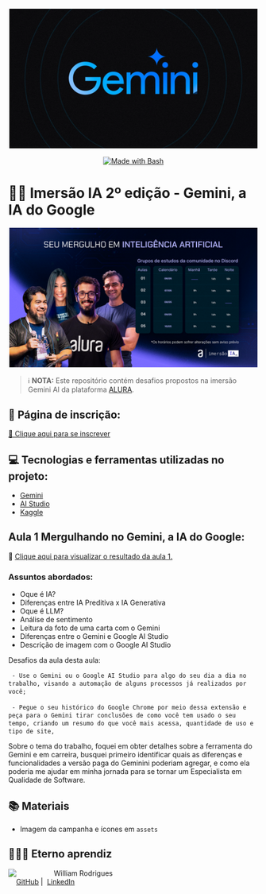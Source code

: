 <p align="center">
    <img width="500" src="./assets/gemini.png">
</p>
<p align="center">
   <a href="https://www.gnu.org/software/bash/" title="Go to Bash homepage"><img src="https://img.shields.io/badge/Prompt-Project-blue?logo=gnu-bash&amp;logoColor=white" alt="Made with Bash"></a>
</p>

# 👨‍💻 Imersão IA 2º edição - Gemini, a IA do Google

<p align="center"><img src="./assets/cover.png" width="500"/></p>

 > ℹ️ **NOTA:** Este repositório contém desafios propostos na imersão Gemini AI da plataforma [ALURA](https://cursos.alura.com.br/imersao).

## 📖 Página de inscrição:

<a href="https://www.alura.com.br/imersao-ia-google-gemini"> 📕 Clique aqui para se inscrever</a>

## 💻 Tecnologias e ferramentas utilizadas no projeto:

- [Gemini](https://gemini.google.com/app) 
- [AI Studio](https://aistudio.google.com)
- [Kaggle](https://www.kaggle.com/)

## Aula 1 Mergulhando no Gemini, a IA do Google:

🚨 [Clique aqui para visualizar o resultado da aula 1.](https://github.com/William-Rodrigues/Gemini-AI-Alura/tree/main/Aula%201%20Mergulhando%20no%20Gemini%2C%20a%20IA%20do%20Google) 

### Assuntos abordados:
- Oque é IA?
- Diferenças entre IA Preditiva x IA Generativa
- Oque é LLM?
- Análise de sentimento
- Leitura da foto de uma carta com o Gemini
- Diferenças entre o Gemini e Google AI Studio
- Descrição de imagem com o Google AI Studio

Desafios da aula desta aula:

     - Use o Gemini ou o Google AI Studio para algo do seu dia a dia no trabalho, visando a automação de alguns processos já realizados por você;

     - Pegue o seu histórico do Google Chrome por meio dessa extensão e peça para o Gemini tirar conclusões de como você tem usado o seu tempo, criando um resumo do que você mais acessa, quantidade de uso e tipo de site,

Sobre o tema do trabalho, foquei em obter detalhes sobre a ferramenta do Gemini e em carreira, busquei primeiro identificar quais as diferenças e funcionalidades a versão paga do Geminini poderiam agregar, e como ela poderia me ajudar em minha jornada para se tornar um Especialista em Qualidade de Software.

## 📚 Materiais

- Imagem da campanha e ícones em `assets`

## 🧙🏾‍♂️ Eterno aprendiz

<p>
    <img 
      align=left 
      margin=10 
      width=80 
      src="https://avatars.githubusercontent.com/u/58056539?s=400&u=4219cf59c8636f4d32617242e6b524a4c0d49e46&v=4"
    />
    <p>&nbsp&nbsp&nbspWilliam Rodrigues<br>
    &nbsp&nbsp&nbsp
    <a href="https://github.com/William-Rodrigues">
    GitHub</a>&nbsp;|&nbsp;
    <a href="https://www.linkedin.com/in/william-rodrigues-a4018069/">LinkedIn</a>
</p>
</p>
